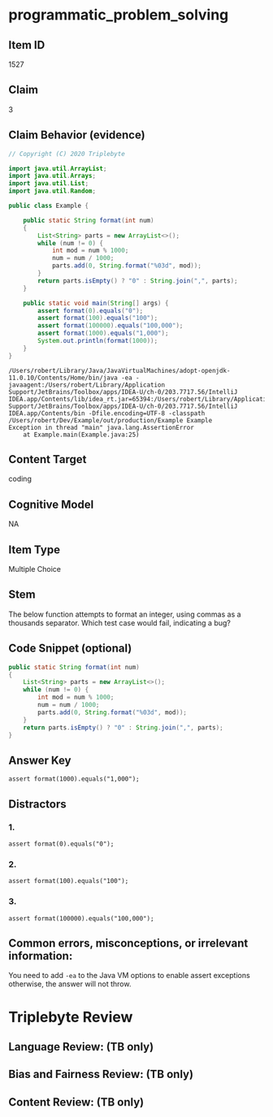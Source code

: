 # programmatic_problem_solving

## Item ID
1527

## Claim
3

## Claim Behavior (evidence)
```java
// Copyright (C) 2020 Triplebyte

import java.util.ArrayList;
import java.util.Arrays;
import java.util.List;
import java.util.Random;

public class Example {

	public static String format(int num)
	{
		List<String> parts = new ArrayList<>();
		while (num != 0) {
			int mod = num % 1000;
			num = num / 1000;
			parts.add(0, String.format("%03d", mod));
		}
		return parts.isEmpty() ? "0" : String.join(",", parts);
	}

	public static void main(String[] args) {
		assert format(0).equals("0");
		assert format(100).equals("100");
		assert format(100000).equals("100,000");
		assert format(1000).equals("1,000");
		System.out.println(format(1000));
	}
}
```
```
/Users/robert/Library/Java/JavaVirtualMachines/adopt-openjdk-11.0.10/Contents/Home/bin/java -ea -javaagent:/Users/robert/Library/Application Support/JetBrains/Toolbox/apps/IDEA-U/ch-0/203.7717.56/IntelliJ IDEA.app/Contents/lib/idea_rt.jar=65394:/Users/robert/Library/Application Support/JetBrains/Toolbox/apps/IDEA-U/ch-0/203.7717.56/IntelliJ IDEA.app/Contents/bin -Dfile.encoding=UTF-8 -classpath /Users/robert/Dev/Example/out/production/Example Example
Exception in thread "main" java.lang.AssertionError
	at Example.main(Example.java:25)
```

## Content Target
coding

## Cognitive Model
NA

## Item Type
Multiple Choice

## Stem
The below function attempts to format an integer, using commas as a thousands separator.  Which test case would fail, indicating a bug?

## Code Snippet (optional)
```java
public static String format(int num)
{
	List<String> parts = new ArrayList<>();
	while (num != 0) {
		int mod = num % 1000;
		num = num / 1000;
		parts.add(0, String.format("%03d", mod));
	}
	return parts.isEmpty() ? "0" : String.join(",", parts);
}
```

## Answer Key
`assert format(1000).equals("1,000");`

## Distractors

### 1.
`assert format(0).equals("0");`

### 2.
`assert format(100).equals("100");`

### 3.
`assert format(100000).equals("100,000");`

## Common errors, misconceptions, or irrelevant information:
You need to add `-ea` to the Java VM options to enable assert exceptions
otherwise, the answer will not throw.

# Triplebyte Review


## Language Review: (TB only)


## Bias and Fairness Review: (TB only)


## Content Review: (TB only)

